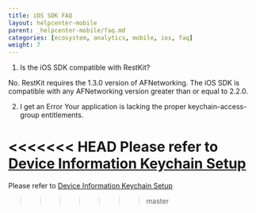 ```yaml
---
title: iOS SDK FAQ
layout: helpcenter-mobile
parent: _helpcenter-mobile/faq.md
categories: [ecosystem, analytics, mobile, ios, faq]
weight: 7
---
```


1. Is the iOS SDK compatible with RestKit?

No. RestKit requires the 1.3.0 version of AFNetworking.  The iOS SDK is compatible with any AFNetworking version greater than or equal to 2.2.0.

2. I get an Error Your application is lacking the proper keychain-access-group entitlements.

<<<<<<< HEAD
Please refer to [Device Information Keychain Setup](http://www.raksdtd.com/ios-sdk/deviceinformation-LATEST/device-information-keychain-setup.html)
=======
Please refer to [Device Information Keychain Setup](http://www.raksdtd.com/ios-sdk/deviceinformation-LATEST/device-information-keychain-setup.html)
>>>>>>> master
